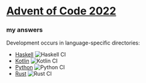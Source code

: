 # [Advent of Code 2022](https://adventofcode.com/2022)
### my answers

Development occurs in language-specific directories:

  - [Haskell](https://github.com/ephemient/aoc2022/tree/main/hs) ![Haskell CI](https://github.com/ephemient/aoc2022/workflows/Haskell%20CI/badge.svg)
  - [Kotlin](https://github.com/ephemient/aoc2022/tree/main/kt) ![Kotlin CI](https://github.com/ephemient/aoc2022/workflows/Kotlin%20CI/badge.svg)
  - [Python](https://github.com/ephemient/aoc2022/tree/main/py) ![Python CI](https://github.com/ephemient/aoc2022/workflows/Python%20CI/badge.svg)
  - [Rust](https://github.com/ephemient/aoc2022/tree/main/rs) ![Rust CI](https://github.com/ephemient/aoc2022/workflows/Rust%20CI/badge.svg)
